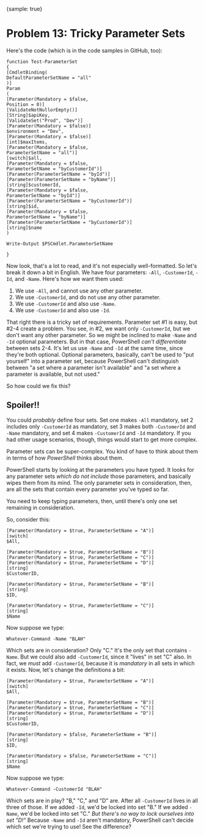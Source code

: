 {sample: true}
# Problem 13: Tricky Parameter Sets
Here's the code (which is in the code samples in GitHub, too):

```
function Test-ParameterSet
{
[CmdletBinding(
DefaultParameterSetName = "all"
)]
Param
(
[Parameter(Mandatory = $false,
Position = 0)]
[ValidateNotNullorEmpty()]
[String]$apiKey,
[ValidateSet("Prod", "Dev")]
[Parameter(Mandatory = $false)]
$environment = "Dev",
[Parameter(Mandatory = $false)]
[int]$maxItems,
[Parameter(Mandatory = $false,
ParameterSetName = "all")]
[switch]$all,
[Parameter(Mandatory = $false,
ParameterSetName = "byCustomerId")]
[Parameter(ParameterSetName = "byId")]
[Parameter(ParameterSetName = "byName")]
[string]$customerId,
[Parameter(Mandatory = $false,
ParameterSetName = "byId")]
[Parameter(ParameterSetName = "byCustomerId")]
[string]$id,
[Parameter(Mandatory = $false,
ParameterSetName = "byName")]
[Parameter(ParameterSetName = "byCustomerId")]
[string]$name
)

Write-Output $PSCmdlet.ParameterSetName

}
```

Now look, that's a lot to read, and it's not especially well-formatted. So let's break it down a bit in English. We have four parameters: `-All`, `-CustomerId`, `-Id`, and `-Name`. Here's how we want them used:

1. We use `-All`, and cannot use any other parameter. 
2. We use `-CustomerId`, and do not use any other parameter.
3. We use `-CustomerId` and also use `-Name`.
4. We use `-CustomerId` and also use `-Id`. 

That right there is a tricky set of requirements. Parameter set #1 is easy, but #2-4 create a problem. You see, in #2, we want only `-CustomerId`, but we don't want any other parameter. So we might be inclined to make `-Name` and `-Id` optional parameters. But in that case, PowerShell _can't differentiate_ between sets 2-4. It's let us use `-Name` and `-Id` at the same time, since they're both optional. Optional parameters, basically, can't be used to "put yourself" into a parameter set, because PowerShell can't distinguish between "a set where a parameter isn't available" and "a set where a parameter is available, but not used." 

So how could we fix this?

## Spoiler!!
You could _probably_ define four sets. Set one makes `-All` mandatory, set 2 includes only `-CustomerId` as mandatory, set 3 makes both `-CustomerId` and `-Name` mandatory, and set 4 makes `-CustomerId` and `-Id` mandatory. If you had other usage scenarios, though, things would start to get more complex.

Parameter sets can be super-complex. You kind of have to think about them in terms of how _PowerShell_ thinks about them. 

PowerShell starts by looking at the parameters you have typed. It looks for any parameter sets _which do not include_ those parameters, and basically wipes them from its mind. The only parameter sets in consideration, then, are all the sets that contain every parameter you've typed so far. 

You need to keep typing parameters, then, until there's only one set remaining in consideration. 

So, consider this:

```
[Parameter(Mandatory = $true, ParameterSetName = "A")]
[switch]
$All,

[Parameter(Mandatory = $true, ParameterSetName = "B")]
[Parameter(Mandatory = $true, ParameterSetName = "C")]
[Parameter(Mandatory = $true, ParameterSetName = "D")]
[string]
$CustomerID,

[Parameter(Mandatory = $true, ParameterSetName = "B")]
[string]
$ID,

[Parameter(Mandatory = $true, ParameterSetName = "C")]
[string]
$Name
```

Now suppose we type:

```
Whatever-Command -Name "BLAH"
```

Which sets are in consideration? Only "C." It's the only set that contains `-Name`. But we could also add `-CustomerId`, since it "lives" in set "C" also. In fact, we _must_ add `-CustomerId`, because it is _mandatory_ in all sets in which it exists. Now, let's change the definitions a bit:

```
[Parameter(Mandatory = $true, ParameterSetName = "A")]
[switch]
$All,

[Parameter(Mandatory = $true, ParameterSetName = "B")]
[Parameter(Mandatory = $true, ParameterSetName = "C")]
[Parameter(Mandatory = $true, ParameterSetName = "D")]
[string]
$CustomerID,

[Parameter(Mandatory = $false, ParameterSetName = "B")]
[string]
$ID,

[Parameter(Mandatory = $false, ParameterSetName = "C")]
[string]
$Name
```

Now suppose we type:

```
Whatever-Command -CustomerId "BLAH"
```

Which sets are in play? "B," "C," and "D" are. After all `-CustomerId` lives in all three of those. If we added `-Id`, we'd be locked into set "B." If we added `-Name`, we'd be locked into set "C." _But there's no way to lock ourselves into set "D!"_ Because `-Name` and `-Id` aren't mandatory, PowerShell can't decide which set we're trying to use! See the difference?

